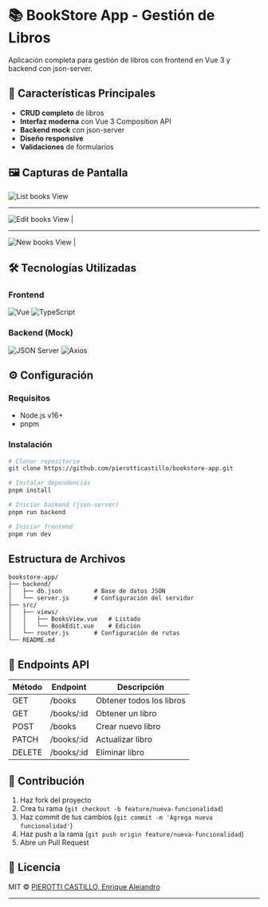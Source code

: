 # 📚 BookStore App - Gestión de Libros

Aplicación completa para gestión de libros con frontend en Vue 3 y backend con json-server.

## 🚀 Características Principales

- **CRUD completo** de libros
- **Interfaz moderna** con Vue 3 Composition API
- **Backend mock** con json-server
- **Diseño responsive**
- **Validaciones** de formularios

## 🖼️ Capturas de Pantalla

![List books View](../apijuandaviddev/screenshots/listbooks.png)

---
![Edit books View](../apijuandaviddev/screenshots/editbooks.png) |

---
![New books View](../apijuandaviddev/screenshots/newbooks.png) |

## 🛠️ Tecnologías Utilizadas

### Frontend

![Vue](https://img.shields.io/badge/Vue.js-35495E?style=for-the-badge&logo=vuedotjs&logoColor=4FC08D)
![TypeScript](https://img.shields.io/badge/TypeScript-007ACC?style=for-the-badge&logo=typescript&logoColor=white)

### Backend (Mock)

![JSON Server](https://img.shields.io/badge/JSON_Server-000000?style=for-the-badge&logo=json&logoColor=white)
![Axios](https://img.shields.io/badge/Axios-5A29E4?style=for-the-badge&logo=axios&logoColor=white)

## ⚙️ Configuración

### Requisitos

- Node.js v16+
- pnpm

### Instalación

```bash
# Clonar repositorio
git clone https://github.com/pierotticastillo/bookstore-app.git

# Instalar dependencias
pnpm install

# Iniciar backend (json-server)
pnpm run backend

# Iniciar frontend
pnpm run dev
```

## Estructura de Archivos

```
bookstore-app/
├── backend/
│   ├── db.json         # Base de datos JSON
│   └── server.js       # Configuración del servidor
├── src/
│   ├── views/
│   │   ├── BooksView.vue   # Listado
│   │   └── BookEdit.vue    # Edición
│   └── router.js       # Configuración de rutas
└── README.md
```

## 📝 Endpoints API

| Método | Endpoint   | Descripción              |
| ------ | ---------- | ------------------------ |
| GET    | /books     | Obtener todos los libros |
| GET    | /books/:id | Obtener un libro         |
| POST   | /books     | Crear nuevo libro        |
| PATCH  | /books/:id | Actualizar libro         |
| DELETE | /books/:id | Eliminar libro           |

## 🌟 Contribución

1. Haz fork del proyecto
2. Crea tu rama (`git checkout -b feature/nueva-funcionalidad`)
3. Haz commit de tus cambios (`git commit -m 'Agrega nueva funcionalidad'`)
4. Haz push a la rama (`git push origin feature/nueva-funcionalidad`)
5. Abre un Pull Request

## 📄 Licencia

MIT © [PIEROTTI CASTILLO, Enrique Alejandro](https://github.com/pierotticastillo)

---
